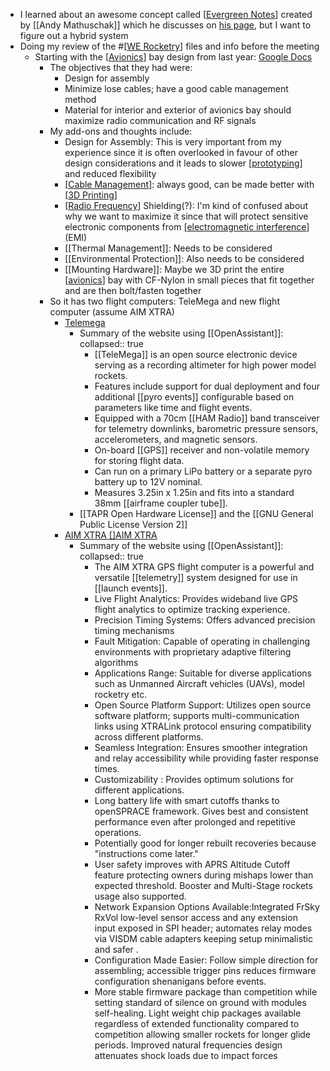 - I learned about an awesome concept called [[Evergreen Notes]] created by [[Andy Mathuschak]] which he discusses on [his page](https://notes.andymatuschak.org/Evergreen_notes), but I want to figure out a hybrid system
- Doing my review of the #[[WE Rocketry]] files and info before the meeting
	- Starting with the [[Avionics]] bay design from last year: [Google Docs](https://docs.google.com/document/d/1U0sG1u7KkjPFnd-g7IlovEylvZDbMEbi/edit?usp=sharing&ouid=107453609806031730524&rtpof=true&sd=true)
		- The objectives that they had were:
			- Design for assembly
			- Minimize lose cables; have a good cable management method
			- Material for interior and exterior of avionics bay should maximize radio communication and RF signals
		- My add-ons and thoughts include:
			- Design for Assembly: This is very important from my experience since it is often overlooked in favour of other design considerations and it leads to slower [[prototyping]] and reduced flexibility
			- [[Cable Management]]: always good, can be made better with [[3D Printing]]
			- [[Radio Frequency]] Shielding(?): I'm kind of confused about why we want to maximize it since that will protect sensitive electronic components from [[electromagnetic interference]] (EMI)
			- [[Thermal Management]]: Needs to be considered
			- [[Environmental Protection]]: Also needs to be considered
			- [[Mounting Hardware]]: Maybe we 3D print the entire [[avionics]] bay with CF-Nylon in small pieces that fit together and are then bolt/fasten together
		- So it has two flight computers: TeleMega and new flight computer (assume AIM XTRA)
			- [Telemega](https://altusmetrum.org/TeleMega/)
				- Summary of the website using [[OpenAssistant]]:
				  collapsed:: true
					- [[TeleMega]] is an open source electronic device serving as a recording altimeter for high power model rockets.
					- Features include support for dual deployment and four additional 
					  [[pyro events]] configurable based on parameters like time and flight 
					  events.
					- Equipped with a 70cm [[HAM Radio]] band transceiver for telemetry downlinks, 
					  barometric pressure sensors, accelerometers, and magnetic sensors.
					- On-board [[GPS]] receiver and non-volatile memory for storing flight data.
					- Can run on a primary LiPo battery or a separate pyro battery up to 12V nominal.
					- Measures 3.25in x 1.25in and fits into a standard 38mm [[airframe coupler tube]].
				- [[TAPR Open Hardware License]] and the [[GNU General Public License Version 2]]
			- [AIM XTRA []AIM XTRA](http://entacore.com/electronics/aimxtra)
				- Summary of the website using [[OpenAssistant]]:
				  collapsed:: true
					- The AIM XTRA GPS flight computer is a powerful and versatile [[telemetry]] system designed for use in [[launch events]].
					- Live Flight Analytics: Provides wideband live GPS flight analytics to optimize tracking experience.
					- Precision Timing Systems: Offers advanced precision timing mechanisms
					- Fault Mitigation: Capable of operating in challenging environments with proprietary adaptive filtering algorithms
					- Applications Range: Suitable for diverse applications such as Unmanned Aircraft vehicles (UAVs), model rocketry etc.
					- Open Source Platform Support: Utilizes open source software platform; supports multi-communication links using XTRALink protocol ensuring compatibility across different platforms.
					- Seamless Integration: Ensures smoother integration and relay accessibility while providing faster response times.
					- Customizability : Provides optimum solutions for different applications.
					- Long battery life with smart cutoffs thanks to openSPRACE framework. Gives best and consistent performance even after prolonged and repetitive operations.
					- Potentially good for longer rebuilt recoveries because "instructions come later."
					- User safety improves with APRS Altitude Cutoff feature protecting owners during mishaps lower than expected threshold. Booster and Multi-Stage rockets usage also supported.
					- Network Expansion Options Available:Integrated FrSky RxVol low-level sensor access and any extension input exposed in SPI header; automates relay modes via VISDM cable adapters keeping setup minimalistic and safer .
					- Configuration Made Easier: Follow simple direction for assembling; accessible trigger pins reduces firmware configuration shenanigans before events.
					- More stable firmware package than competition while setting standard of silence on ground with modules self-healing. Light weight chip packages available regardless of extended functionality compared to competition allowing smaller rockets for longer glide periods. Improved natural frequencies design attenuates shock loads due to impact forces

[//begin]: # "Autogenerated link references for markdown compatibility"
[Evergreen Notes]: <../pages-ls/Evergreen Notes> "Evergreen Notes"
[WE Rocketry]: <../pages-ls/WE Rocketry> "Meeting Notes"
[Avionics]: ../pages-ls/Avionics "Avionics"
[prototyping]: ../pages-ls/prototyping "prototyping"
[Cable Management]: <../pages-ls/Cable Management> "Cable Management"
[3D Printing]: <../pages-ls/3D Printing> "3D Printing"
[Radio Frequency]: <../pages-ls/Radio Frequency> "Radio Frequency"
[electromagnetic interference]: <../pages-ls/electromagnetic interference> "electromagnetic interference"
[avionics]: ../pages-ls/Avionics "Avionics"
[//end]: # "Autogenerated link references"